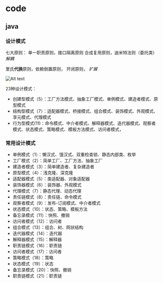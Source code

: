 # code

## java

### 设计模式
七大原则：
单一职责原则，接口隔离原则 合成复用原则，迪米特法则（委托类）    *解耦*

里氏**代换**原则，依赖倒置原则， 开闭原则，     *扩展*

![Alt text](D:/../../../../docs/book/images/code/pattern.png)

23种设计模式：

- 创建型模式（5）：工厂方法模式、抽象工厂模式、单例模式、建造者模式、原型模式
- 结构型模式（7）：适配器模式、桥接模式、组合模式、装饰模式、外观模式、享元模式、代理模式
- 行为型模式(11)：命令模式、中介者模式、解释器模式、迭代器模式、观察者模式、状态模式、策略模式、模板方法模式、访问者模式，

### 常用设计模式

- 单例模式（1）：懒汉式、饿汉式、双重检查锁、静态内部类、枚举
- 工厂模式（2）：简单工厂、工厂方法、抽象工厂
- 建造者模式（3）：简单建造者、复杂建造者
- 原型模式（4）：浅克隆、深克隆
- 适配器模式（5）：类适配器、对象适配器
- 装饰器模式（6）：装饰器、外观模式
- 代理模式（7）：静态代理、动态代理
- 责任链模式（8）：责任链、命令模式
- 观察者模式（9）：发布-订阅模式、中介者模式
- 状态模式（10）：状态、策略、模板方法
- 备忘录模式（11）：快照、撤销
- 访问者模式（12）：访问者
- 组合模式（13）：组合、树、网状结构
- 迭代器模式（14）：迭代器
- 解释器模式（15）：解释器
- 职责链模式（16）：职责链
- 访问者模式（17）：访问者
- 策略模式（18）：策略
- 状态模式（19）：状态
- 备忘录模式（20）：快照、撤销
- 职责链模式（21）：职责链
